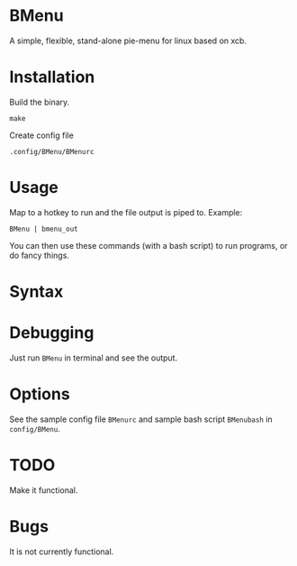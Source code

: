 BMenu
=====

A simple, flexible, stand-alone pie-menu for linux based on xcb.

# Installation

Build the binary.

	make

Create config file 

	.config/BMenu/BMenurc

# Usage
Map to a hotkey to run and the file output is piped to. 
Example:
	
	BMenu | bmenu_out

You can then use these commands (with a bash script) to run programs, or do fancy things.

# Syntax

# Debugging
Just run `BMenu` in terminal and see the output. 

# Options
See the sample config file `BMenurc` and sample bash script `BMenubash` in `config/BMenu`.

# TODO
Make it functional.

# Bugs
It is not currently functional.
